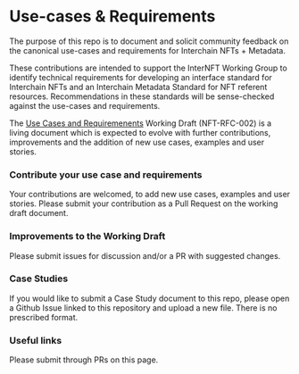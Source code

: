 # Use-cases & Requirements
The purpose of this repo is to document and solicit community feedback on the canonical use-cases and requirements for Interchain NFTs + Metadata.

These contributions are intended to support the InterNFT Working Group to identify technical requirements for developing an interface standard for Interchain NFTs and an Interchain Metadata Standard for NFT referent resources. Recommendations in these standards will be sense-checked against the use-cases and requirements.

The [Use Cases and Requiremenents](https://github.com/interNFT/use-cases/blob/main/NFT-RFC-002-use-cases.md) Working Draft (NFT-RFC-002) is a living document which is expected to evolve with further contributions, improvements and the addition of new use cases, examples and user stories.

### Contribute your use case and requirements
Your contributions are welcomed, to add new use cases, examples and user stories. Please submit your contribution as a Pull Request on the working draft document.

### Improvements to the Working Draft
Please submit issues for discussion and/or a PR with suggested changes.

### Case Studies
If you would like to submit a Case Study document to this repo, please open a Github Issue linked to this repository and upload a new file. There is no prescribed format.

### Useful links

Please submit through PRs on this page.
